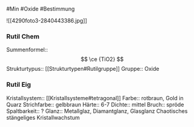 #Min #Oxide #Bestimmung 

![[4290foto3-2840443386.jpg]]
<!--ID: 1705934303531-->


### Rutil Chem

Summenformel:: $$ \ce {TiO2} $$
Strukturtypus:: [[Strukturtypen#Rutilgruppe]]
Gruppe:: Oxide
<!--ID: 1705934303536-->


### Rutil Eig

Kristallsystem:: [[Kristallsysteme#tetragonal]]
Farbe:: rotbraun, Gold in Quarz
Strichfarbe:: gelbbraun
Härte:: 6-7
Dichte:: mittel
Bruch:: spröde
Spaltbarkeit:: ? 
Glanz:: Metallglaz, Diamantglanz, Glasglanz
Chaotisches stängeliges Kristallwachstum
<!--ID: 1705934303540-->



